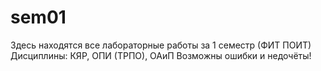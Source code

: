 # sem01
Здесь находятся все лабораторные работы за 1 семестр (ФИТ ПОИТ)
Дисциплины: КЯР, ОПИ (ТРПО), ОАиП
Возможны ошибки и недочёты!

